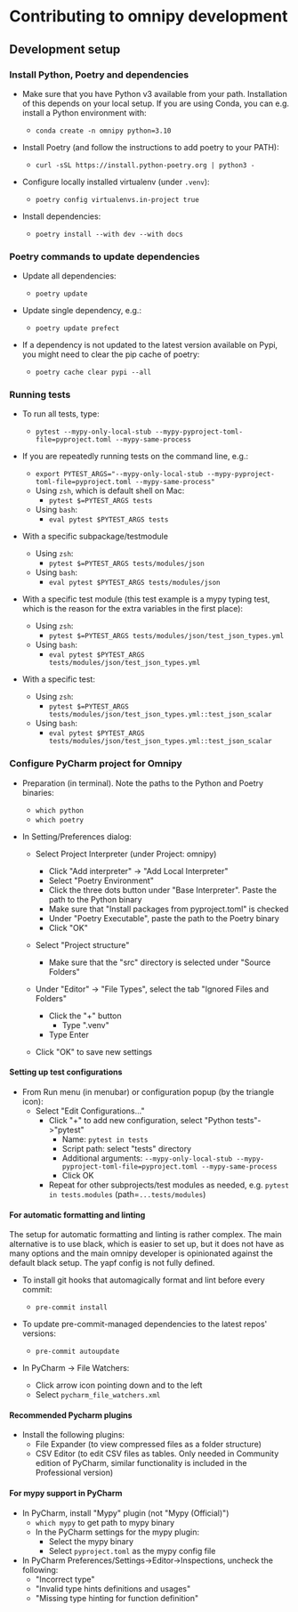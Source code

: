 # Contributing to omnipy development

## Development setup

### Install Python, Poetry and dependencies

- Make sure that you have Python v3 available from your path. Installation
  of this depends on your local setup. If you are using Conda, you can e.g. install
  a Python environment with:

  - `conda create -n omnipy python=3.10`

- Install Poetry (and follow the instructions to add poetry to your PATH):
  - `curl -sSL https://install.python-poetry.org | python3 -`

- Configure locally installed virtualenv (under `.venv`):
  - `poetry config virtualenvs.in-project true`

- Install dependencies:
  - `poetry install --with dev --with docs`


### Poetry commands to update dependencies

- Update all dependencies:
  - `poetry update`

- Update single dependency, e.g.:
  - `poetry update prefect`

- If a dependency is not updated to the latest version available on Pypi, you might need to clear
  the pip cache of poetry:
  - `poetry cache clear pypi --all`


### Running tests

- To run all tests, type:
  - `pytest --mypy-only-local-stub --mypy-pyproject-toml-file=pyproject.toml --mypy-same-process`

- If you are repeatedly running tests on the command line, e.g.:
  - `export PYTEST_ARGS="--mypy-only-local-stub --mypy-pyproject-toml-file=pyproject.toml --mypy-same-process"`
  - Using `zsh`, which is default shell on Mac:
    - `pytest $=PYTEST_ARGS tests`
  - Using `bash`:
    - `eval pytest $PYTEST_ARGS tests`

- With a specific subpackage/testmodule
  - Using `zsh`:
    - `pytest $=PYTEST_ARGS tests/modules/json`
  - Using `bash`:
    - `eval pytest $PYTEST_ARGS tests/modules/json`

- With a specific test module (this test example is a mypy typing test, which is the reason for the
  extra variables in the first place):
  - Using `zsh`:
    - `pytest $=PYTEST_ARGS tests/modules/json/test_json_types.yml`
  - Using `bash`:
    - `eval pytest $PYTEST_ARGS tests/modules/json/test_json_types.yml`

- With a specific test:
  - Using `zsh`:
    - `pytest $=PYTEST_ARGS tests/modules/json/test_json_types.yml::test_json_scalar`
  - Using `bash`:
    - `eval pytest $PYTEST_ARGS tests/modules/json/test_json_types.yml::test_json_scalar`


### Configure PyCharm project for Omnipy

- Preparation (in terminal). Note the paths to the Python and Poetry binaries:
  - `which python`
  - `which poetry`

- In Setting/Preferences dialog:
  - Select Project Interpreter (under Project: omnipy)
    - Click "Add interpreter" -> "Add Local Interpreter"
    - Select "Poetry Environment"
    - Click the three dots button under "Base Interpreter". Paste the path to the Python binary
    - Make sure that "Install packages from pyproject.toml" is checked
    - Under "Poetry Executable", paste the path to the Poetry binary
    - Click "OK"
  
  - Select "Project structure"
    - Make sure that the "src" directory is selected under "Source Folders"

  - Under "Editor" -> "File Types", select the tab "Ignored Files and Folders"
    - Click the "+" button
      - Type ".venv"
    - Type Enter

  - Click "OK" to save new settings

#### Setting up test configurations

  - From Run menu (in menubar) or configuration popup (by the triangle icon):
    - Select "Edit Configurations..."
      - Click "+" to add new configuration, select "Python tests"->"pytest"
        - Name: `pytest in tests`
        - Script path: select "tests" directory
        - Additional arguments: `--mypy-only-local-stub --mypy-pyproject-toml-file=pyproject.toml --mypy-same-process`
        - Click OK
      - Repeat for other subprojects/test modules as needed, e.g. `pytest in tests.modules` (path=`...tests/modules`)

#### For automatic formatting and linting

The setup for automatic formatting and linting is rather complex. The main alternative is to use 
black, which is easier to set up, but it does not have as many options and the main omnipy developer
is opinionated against the default black setup. The yapf config is not fully
defined. 

- To install git hooks that automagically format and lint before every commit:
  - `pre-commit install`

- To update pre-commit-managed dependencies to the latest repos' versions:
  - `pre-commit autoupdate`

- In PyCharm -> File Watchers:
  - Click arrow icon pointing down and to the left
  - Select `pycharm_file_watchers.xml`

#### Recommended Pycharm plugins

- Install the following plugins:
  - File Expander (to view compressed files as a folder structure)
  - CSV Editor (to edit CSV files as tables. Only needed in Community edition of PyCharm, similar 
    functionality is included in the Professional version)

#### For mypy support in PyCharm

- In PyCharm, install "Mypy" plugin (not "Mypy (Official)")
  - `which mypy` to get path to mypy binary
  - In the PyCharm settings for the mypy plugin:
    - Select the mypy binary 
    - Select `pyproject.toml` as the mypy config file
- In PyCharm Preferences/Settings->Editor->Inspections, uncheck the following:
  - "Incorrect type"
  - "Invalid type hints definitions and usages"
  - "Missing type hinting for function definition"
